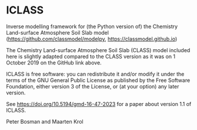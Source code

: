 # ICLASS
Inverse modelling framework for (the Python version of) the Chemistry Land-surface Atmosphere Soil Slab model (https://github.com/classmodel/modelpy, https://classmodel.github.io)

The Chemistry Land-surface Atmosphere Soil Slab (CLASS) model included here is slightly adapted compared to the CLASS version as it was on 1 October 2019 on the GitHub link above.

ICLASS is free software: you can redistribute it and/or modify
it under the terms of the GNU General Public License as published by
the Free Software Foundation, either version 3 of the License, or
(at your option) any later version.

See https://doi.org/10.5194/gmd-16-47-2023 for a paper about version 1.1 of ICLASS.

Peter Bosman and Maarten Krol
